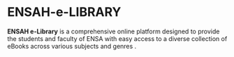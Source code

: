 # ENSAH-e-LIBRARY
**ENSAH e-Library** is a comprehensive online platform designed to provide the students and faculty of ENSA with easy access to a diverse collection of eBooks across various subjects and genres .
